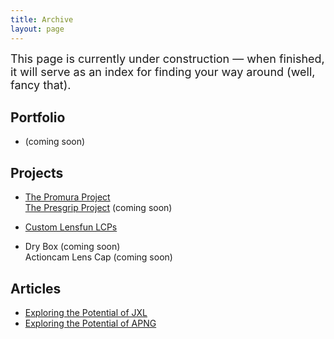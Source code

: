 ```yaml
---
title: Archive
layout: page
---
```


<font size="4">
This page is currently under construction — when finished, it will serve as an index for finding your way around (well, fancy that).
</font>

## Portfolio ##

- (coming soon)

## Projects ##
<ul><li>
<a href="https://martbetz.github.io/photography/2022/08/21/the-promura-project.html">The Promura Project</a>
<br>
<a href="https://github.com/martbetz/The-Presgrip-Project">The Presgrip Project</a> (coming soon)
</ul></li>
<ul><li>
<a href="https://martbetz.github.io/photography/computing/2022/08/23/custom-lensfun-lcps.html">Custom Lensfun LCPs</a>
</ul></li>
<ul><li>
Dry Box (coming soon)
<br>
Actioncam Lens Cap (coming soon)
</ul></li>

## Articles ##

- [Exploring the Potential of JXL](https://martbetz.github.io/photography/computing/2022/10/27/exploring-jpegxl.html)
- [Exploring the Potential of APNG](https://martbetz.github.io/photography/computing/2022/10/02/03-08-exploring-apng.html)
